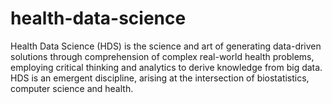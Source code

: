 # health-data-science
Health Data Science (HDS) is the science and art of generating data-driven solutions through comprehension of complex real-world health problems, employing critical thinking and analytics to derive knowledge from big data. HDS is an emergent discipline, arising at the intersection of biostatistics, computer science and health. 
